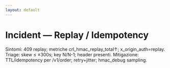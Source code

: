 ```yaml
---
layout: default
---
```


# Incident — Replay / Idempotency
Sintomi: 409 replay; metriche crl_hmac_replay_total↑; x_origin_auth=replay.
Triage: skew ≤ ±300s; key N/N-1; header presenti.
Mitigazione: TTL/idempotency per /v1/order; retry+jitter; hmac_debug sampling.
